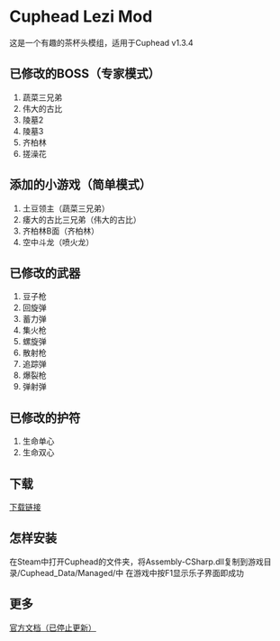 # Cuphead Lezi Mod
这是一个有趣的茶杯头模组，适用于Cuphead v1.3.4
## 已修改的BOSS（专家模式）
1. 蔬菜三兄弟
2. 伟大的古比
3. 陵墓2
4. 陵墓3
5. 齐柏林
6. 搓澡花
## 添加的小游戏（简单模式）
1. 土豆领主（蔬菜三兄弟）
2. 痿大的古比三兄弟（伟大的古比）
3. 齐柏林B面（齐柏林）
4. 空中斗龙（喷火龙）
## 已修改的武器
1. 豆子枪
2. 回旋弹
3. 蓄力弹
4. 集火枪
5. 螺旋弹
6. 散射枪
7. 追踪弹
8. 爆裂枪
9. 弹射弹
## 已修改的护符
1. 生命单心
2. 生命双心
## 下载
[下载链接](https://github.com/ilovecplusplus97/CupheadLezIMod/raw/main/Assembly-CSharp.dll)
## 怎样安装
在Steam中打开Cuphead的文件夹，将Assembly-CSharp.dll复制到游戏目录/Cuphead_Data/Managed/中
在游戏中按F1显示乐子界面即成功
## 更多
[官方文档（已停止更新）](https://ilovecplusplus97.github.io/CupheadLeziModManual/)